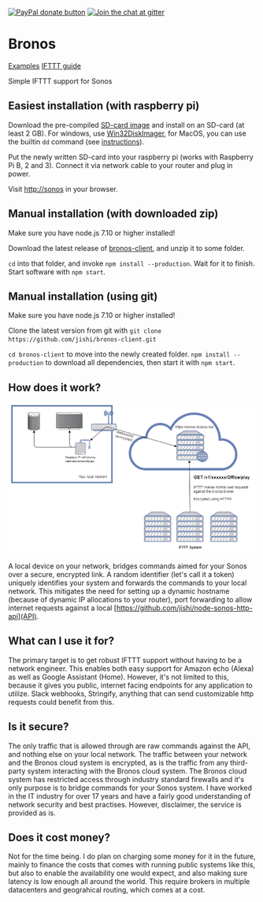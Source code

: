 [![PayPal donate button](https://img.shields.io/badge/paypal-donate-yellow.svg)](https://www.paypal.me/jishi "Donate once-off to this project using Paypal") [![Join the chat at gitter](https://img.shields.io/gitter/room/badges/shields.svg)](https://gitter.im/node-sonos-http-api/Lobby "Need assistance? Join the chat at Gitter.im")

# Bronos

[Examples](/examples) [IFTTT guide](/ifttt)

Simple IFTTT support for Sonos

## Easiest installation (with raspberry pi)

Download the pre-compiled [SD-card image](https://github.com/jishi/bronos-client/releases/download/v0.0.3/bronos-client-0.0.3.img.gz) and install on an SD-card (at least 2 GB). For windows, use [Win32DiskImager](https://sourceforge.net/projects/win32diskimager/), for MacOS, you can use the builtin `dd` command (see [instructions](http://elinux.org/RPi_Easy_SD_Card_Setup)).

Put the newly written SD-card into your raspberry pi (works with Raspberry Pi B, 2 and 3). Connect it via network cable to your router and plug in power.

Visit [http://sonos](http://sonos) in your browser.

## Manual installation (with downloaded zip)

Make sure you have node.js 7.10 or higher installed!

Download the latest release of [bronos-client](https://github.com/jishi/bronos-client/archive/master.zip), and unzip it to some folder.

`cd` into that folder, and invoke `npm install --production`. Wait for it to finish. Start software with `npm start`.

## Manual installation (using git)

Make sure you have node.js 7.10 or higher installed!

Clone the latest version from git with `git clone https://github.com/jishi/bronos-client.git`

`cd bronos-client` to move into the newly created folder. `npm install --production` to download all dependencies, then start it with `npm start`.

## How does it work?

![network diagram](/bronos-diagram.png "Network diagram")

A local device on your network, bridges commands aimed for your Sonos over a secure, encrypted link. A random identifier (let's call it a token) uniquely identifies your system and forwards the commands to your local network. This mitigates the need for setting up a dynamic hostname (because of dynamic IP allocations to your router), port forwarding to allow internet requests against a local [https://github.com/jishi/node-sonos-http-api](API).

## What can I use it for?

The primary target is to get robust IFTTT support without having to be a network engineer. This enables both easy support for Amazon echo (Alexa) as well as Google Assistant (Home). However, it's not limited to this, because it gives you public, internet facing endpoints for any application to utilize. Slack webhooks, Stringify, anything that can send customizable http requests could benefit from this.

## Is it secure?

The only traffic that is allowed through are raw commands against the API, and nothing else on your local network. The traffic between your network and the Bronos cloud system is encrypted, as is the traffic from any third-party system interacting with the Bronos cloud system. The Bronos cloud system has restricted access through industry standard firewalls and it's only purpose is to bridge commands for your Sonos system. I have worked in the IT industry for over 17 years and have a fairly good understanding of network security and best practises. However, disclaimer, the service is provided as is.

## Does it cost money?

Not for the time being. I do plan on charging some money for it in the future, mainly to finance the costs that comes with running public systems like this, but also to enable the availability one would expect, and also making sure latency is low enough all around the world. This require brokers in multiple datacenters and geograhical routing, which comes at a cost.